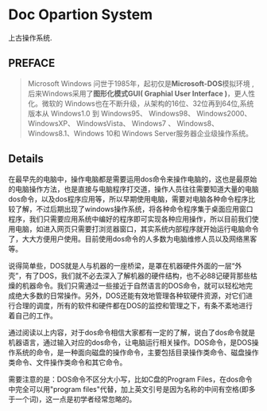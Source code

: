 # Doc Opartion System

上古操作系统.

## PREFACE

> Microsoft Windows 问世于1985年，起初仅是**Microsoft-DOS**模拟环境 , 后来Windows采用了**图形化模式GUI( Graphial User Interface )**，更人性化。微软的  Windows也在不断升级，从架构的16位、32位再到64位,系统版本从 Windows1.0 到 Windows95、 Windows98、 Windows2000、 WindowsXP、 WindowsVista、 Windows7 、 Windows8、Windows8.1、Windows 10和 Windows  Server服务器企业级操作系统。

## Details

在最早先的电脑中，操作电脑都是需要运用dos命令来操作电脑的，这也是最原始的电脑操作方法，也是直接与电脑程序打交道，操作人员往往需要知道大量的电脑dos命令，以及dos程序应用等，所以早期使用电脑，需要对电脑各种命令程序比较了解，不过后期出现了windows操作系统，将各种命令程序集于桌面应用窗口程序，我们只需要应用系统中编好的程序即可实现各种应用操作，所以目前我们使用电脑，如进入网页只需要打浏览器窗口，其实系统内部程序就开始运行电脑命令了，大大方便用户使用。目前使用dos命令的人多数为电脑维修人员以及网络黑客等。

说得简单些，DOS就是人与机器的一座桥梁，是罩在机器硬件外面的一层“外壳”，有了DOS，我们就不必去深入了解机器的硬件结构，也不必88记硬背那些枯燥的机器命令。我们只需通过一些接近于自然语言的DOS命令，就可以轻松地完成绝大多数的日常操作。另外，DOS还能有效地管理各种软硬件资源，对它们进行合理的调度，所有的软件和硬件都在DOS的监控和管理之下，有条不紊地进行着自己的工作。

通过阅读以上内容，对于dos命令相信大家都有一定的了解，说白了dos命令就是机器语言，通过输入对应的dos命令，让电脑运行相关操作。DOS命令，是DOS操作系统的命令，是一种面向磁盘的操作命令，主要包括目录操作类命令、磁盘操作类命令、文件操作类命令和其它命令。


需要注意的是：DOS命令不区分大小写，比如C盘的Program Files，在dos命令中完全可以用"program files"代替，加上英文引号是因为名称的中间有空格(即多于一个词)，这一点是初学者经常忽略的。
